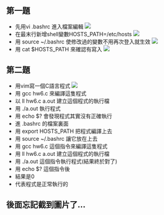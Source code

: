 ## 第一題
+ 先用vi .bashrc 進入檔案編輯
![](https://i.imgur.com/y9APBrg.png)
+ 在最末行新增shell變數HOSTS_PATH=/etc/hosts
![](https://i.imgur.com/0SChmdH.png)
+ 用 source ~/.bashrc 使修改過的變數不用再次登入就生效
![](https://i.imgur.com/FI2kyVc.png)
+ 用 cat $HOSTS_PATH 來確認有寫入
![](https://i.imgur.com/es6Iw1o.png)
## 第二題
+ 用vim寫一個C語言程式
![](https://i.imgur.com/3ZrWMO6.png)
+ 用 gcc hw6.c 來編譯這隻程式
+ 以 ll hw6.c a.out 建立這個程式的執行檔
+ 用 ./a.out 執行程式
+ 用 echo $? 會發現程式其實沒有正確執行
+ 進 .bashrc 的檔案裏面
+ 用 export HOSTS_PATH 把程式編譯上去
+ 用 source ~/.bashrc 讓它放在上去
+ 用 gcc hw6.c 這個指令來編譯這隻程式
+ 用 ll hw6.c a.out 建立這個程式的執行檔
+ 用 ./a.out 這個指令執行程式(結果終於對了)
+ 用 echo $? 這個指令後
+ 結果是0
+ 代表程式是正常執行的
## 後面忘記截到圖片了...





